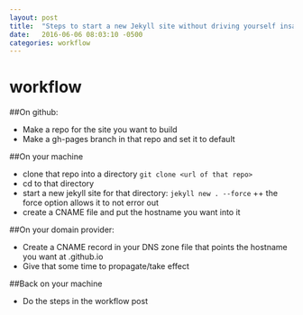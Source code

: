 ```yaml
---
layout: post
title:  "Steps to start a new Jekyll site without driving yourself insane"
date:   2016-06-06 08:03:10 -0500
categories: workflow
---
```


# workflow

##On github:
+ Make a repo for the site you want to build
+ Make a gh-pages branch in that repo and set it to default

##On your machine
+ clone that repo into a directory `git clone <url of that repo>`
+ cd to that directory
+ start a new jekyll site for that directory: `jekyll new . --force`
++ the force option allows it to not error out
+ create a CNAME file and put the hostname you want into it

##On your domain provider:
+ Create a CNAME record in your DNS zone file that points the hostname you want at <youraccountname>.github.io
+ Give that some time to propagate/take effect

##Back on your machine
+ Do the steps in the workflow post

